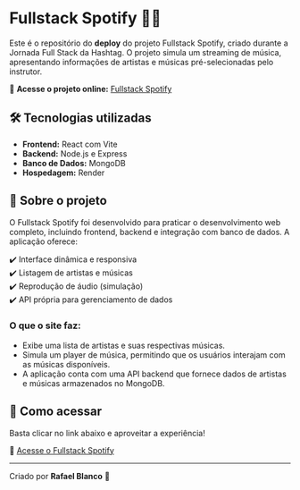 # Fullstack Spotify 🎵🚀  

Este é o repositório do **deploy** do projeto Fullstack Spotify, criado durante a Jornada Full Stack da Hashtag. O projeto simula um streaming de música, apresentando informações de artistas e músicas pré-selecionadas pelo instrutor.  

🔗 **Acesse o projeto online:** [Fullstack Spotify](https://deploy-fullstack-spotify.onrender.com/)

## 🛠️ Tecnologias utilizadas  

- **Frontend:** React com Vite  
- **Backend:** Node.js e Express  
- **Banco de Dados:** MongoDB  
- **Hospedagem:** Render  

## 📌 Sobre o projeto  

O Fullstack Spotify foi desenvolvido para praticar o desenvolvimento web completo, incluindo frontend, backend e integração com banco de dados. A aplicação oferece:  

✔️ Interface dinâmica e responsiva  
✔️ Listagem de artistas e músicas  
✔️ Reprodução de áudio (simulação)  
✔️ API própria para gerenciamento de dados  

### O que o site faz:
- Exibe uma lista de artistas e suas respectivas músicas.  
- Simula um player de música, permitindo que os usuários interajam com as músicas disponíveis.  
- A aplicação conta com uma API backend que fornece dados de artistas e músicas armazenados no MongoDB.  

## 🚀 Como acessar  

Basta clicar no link abaixo e aproveitar a experiência!  

🔗 [Acesse o Fullstack Spotify](https://deploy-fullstack-spotify.onrender.com/)  

---  

Criado por **Rafael Blanco** 💙
